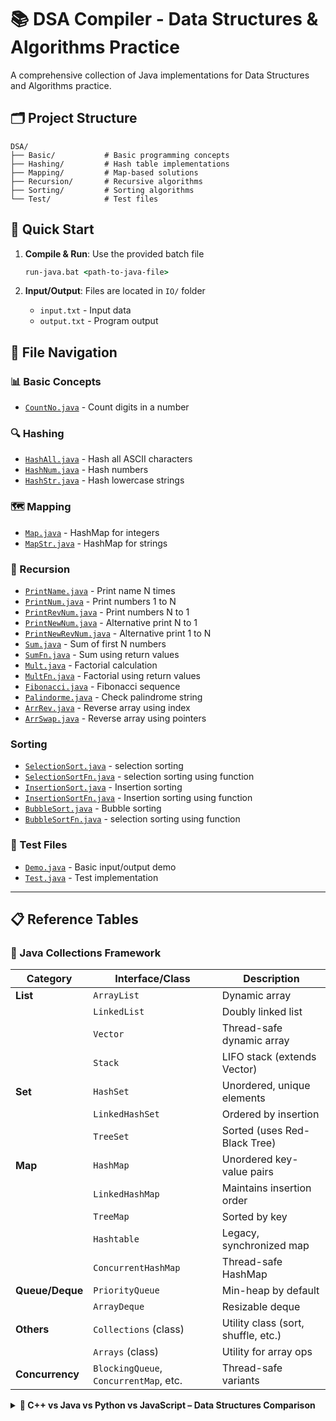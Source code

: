 # 📚 DSA Compiler - Data Structures & Algorithms Practice

A comprehensive collection of Java implementations for Data Structures and Algorithms practice.

## 🗂️ Project Structure

```
DSA/
├── Basic/           # Basic programming concepts
├── Hashing/         # Hash table implementations
├── Mapping/         # Map-based solutions
├── Recursion/       # Recursive algorithms
├── Sorting/         # Sorting algorithms
└── Test/            # Test files
```

## 🚀 Quick Start

1. **Compile & Run**: Use the provided batch file

   ```cmd
   run-java.bat <path-to-java-file>
   ```
2. **Input/Output**: Files are located in `IO/` folder

   - `input.txt` - Input data
   - `output.txt` - Program output

## 📁 File Navigation

### 📊 Basic Concepts

- [`CountNo.java`](DSA/Basic/CountNo.java) - Count digits in a number

### 🔍 Hashing

- [`HashAll.java`](DSA/Hashing/HashAll.java) - Hash all ASCII characters
- [`HashNum.java`](DSA/Hashing/HashNum.java) - Hash numbers
- [`HashStr.java`](DSA/Hashing/HashStr.java) - Hash lowercase strings

### 🗺️ Mapping

- [`Map.java`](DSA/Mapping/Map.java) - HashMap for integers
- [`MapStr.java`](DSA/Mapping/MapStr.java) - HashMap for strings

### 🔄 Recursion

- [`PrintName.java`](DSA/Recursion/PrintName.java) - Print name N times
- [`PrintNum.java`](DSA/Recursion/PrintNum.java) - Print numbers 1 to N
- [`PrintRevNum.java`](DSA/Recursion/PrintRevNum.java) - Print numbers N to 1
- [`PrintNewNum.java`](DSA/Recursion/PrintNewNum.java) - Alternative print N to 1
- [`PrintNewRevNum.java`](DSA/Recursion/PrintNewRevNum.java) - Alternative print 1 to N
- [`Sum.java`](DSA/Recursion/Sum.java) - Sum of first N numbers
- [`SumFn.java`](DSA/Recursion/SumFn.java) - Sum using return values
- [`Mult.java`](DSA/Recursion/Mult.java) - Factorial calculation
- [`MultFn.java`](DSA/Recursion/MultFn.java) - Factorial using return values
- [`Fibonacci.java`](DSA/Recursion/Fibonacci.java) - Fibonacci sequence
- [`Palindorme.java`](DSA/Recursion/Palindorme.java) - Check palindrome string
- [`ArrRev.java`](DSA/Recursion/ArrRev.java) - Reverse array using index
- [`ArrSwap.java`](DSA/Recursion/ArrSwap.java) - Reverse array using pointers

### Sorting

- [`SelectionSort.java`](DSA/Sorting/SelectionSort.java) - selection sorting
- [`SelectionSortFn.java`](DSA/Sorting/SelectionSortFn.java) - selection sorting using function
- [`InsertionSort.java`](DSA/Sorting/InsertionSort.java) - Insertion sorting
- [`InsertionSortFn.java`](DSA/Sorting/InsertionSortFn.java) - Insertion sorting using function
- [`BubbleSort.java`](DSA/Sorting/BubbleSort.java) - Bubble sorting
- [`BubbleSortFn.java`](DSA/Sorting/BubbleSortFn.java) - selection sorting using function

### 🧪 Test Files		

- [`Demo.java`](DSA/Test/Demo.java) - Basic input/output demo
- [`Test.java`](DSA/Test/Test.java) - Test implementation

---

## 📋 Reference Tables

### 🔸 Java Collections Framework

| Category              | Interface/Class                            | Description                         |
| --------------------- | ------------------------------------------ | ----------------------------------- |
| **List**        | `ArrayList`                              | Dynamic array                       |
|                       | `LinkedList`                             | Doubly linked list                  |
|                       | `Vector`                                 | Thread-safe dynamic array           |
|                       | `Stack`                                  | LIFO stack (extends Vector)         |
| **Set**         | `HashSet`                                | Unordered, unique elements          |
|                       | `LinkedHashSet`                          | Ordered by insertion                |
|                       | `TreeSet`                                | Sorted (uses Red-Black Tree)        |
| **Map**         | `HashMap`                                | Unordered key-value pairs           |
|                       | `LinkedHashMap`                          | Maintains insertion order           |
|                       | `TreeMap`                                | Sorted by key                       |
|                       | `Hashtable`                              | Legacy, synchronized map            |
|                       | `ConcurrentHashMap`                      | Thread-safe HashMap                 |
| **Queue/Deque** | `PriorityQueue`                          | Min-heap by default                 |
|                       | `ArrayDeque`                             | Resizable deque                     |
| **Others**      | `Collections` (class)                    | Utility class (sort, shuffle, etc.) |
|                       | `Arrays` (class)                         | Utility for array ops               |
| **Concurrency** | `BlockingQueue`, `ConcurrentMap`, etc. | Thread-safe variants                |

<details>
<summary><strong>🔸 C++ vs Java vs Python vs JavaScript – Data Structures Comparison</strong></summary>

| **Category**        | **C++ STL**          | **Java**             | **Python**                            | **JavaScript**              |
| ------------------------- | -------------------------- | -------------------------- | ------------------------------------------- | --------------------------------- |
| **Dynamic Array**   | `vector`                 | `ArrayList`              | `list`                                    | `Array`                         |
| **Linked List**     | `list`, `forward_list` | `LinkedList`             | `collections.deque`                       | Manual using objects/nodes        |
| **Stack**           | `stack`                  | `Stack`, `Deque`       | `list` / `deque`                        | `Array.push()` / `pop()`      |
| **Queue**           | `queue`                  | `Queue`, `Deque`       | `deque`, `queue.Queue`                  | `Array.push()` / `shift()`    |
| **Priority Queue**  | `priority_queue`         | `PriorityQueue`          | `heapq` module                            | Implement manually                |
| **Deque**           | `deque`                  | `ArrayDeque`             | `collections.deque`                       | Custom (via `Array`)            |
| **Set (Ordered)**   | `set`                    | `TreeSet`                | `sortedcontainers`                        | `Set` (insertion order)         |
| **Set (Unordered)** | `unordered_set`          | `HashSet`                | `set`                                     | `Set`                           |
| **Map (Ordered)**   | `map`                    | `TreeMap`                | `collections.OrderedDict` (Py < 3.7)      | `Map` (insertion order)         |
| **Map (Unordered)** | `unordered_map`          | `HashMap`                | `dict` (unordered pre-3.7, ordered after) | `Object` or `Map`             |
| **Multimap**        | `multimap`               | `Map<K, List<V>>`        | `defaultdict(list)`                       | `Map<K, Array>` or Object       |
| **Multiset**        | `multiset`               | N/A                        | `collections.Counter`                     | `Object` with counts            |
| **Thread-safe Map** | N/A                        | `ConcurrentHashMap`      | `threading.Lock + dict`                   | Use locks or libraries            |
| **Sorting**         | `<algorithm>`            | `Collections.sort()`     | `sorted()`, `.sort()`                   | `Array.sort()`                  |
| **Iterators**       | Iterators                  | `Iterator`, `Iterable` | `iter()`, `next()`                      | `Symbol.iterator`, `for...of` |
| **Utilities**       | `<algorithm>`            | `Collections`            | `itertools`, `functools`                | Lodash, Underscore.js             |

</details>
